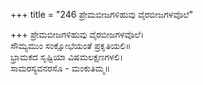 +++
title = "246 ಪ್ರೇಮಬೀಜಗಳಿಹುವು ವೈರಬೀಜಗಳವೊಲೆ"

+++
ಪ್ರೇಮಬೀಜಗಳಿಹುವು ವೈರಬೀಜಗಳವೊಲೆ।  
ಸೌಮ್ಯಮುಂ ಸಂಕ್ಷೋಭೆಯಂತೆ ಪ್ರಕೃತಿಯಲಿ॥  
ಭ್ರಾಮಕದ ಸೃಷ್ಟಿಯಾ ವಿಷಮಲಕ್ಷಣಗಳಲಿ।  
ಸಾಮರಸ್ಯವನರಸೊ - ಮಂಕುತಿಮ್ಮ॥  
